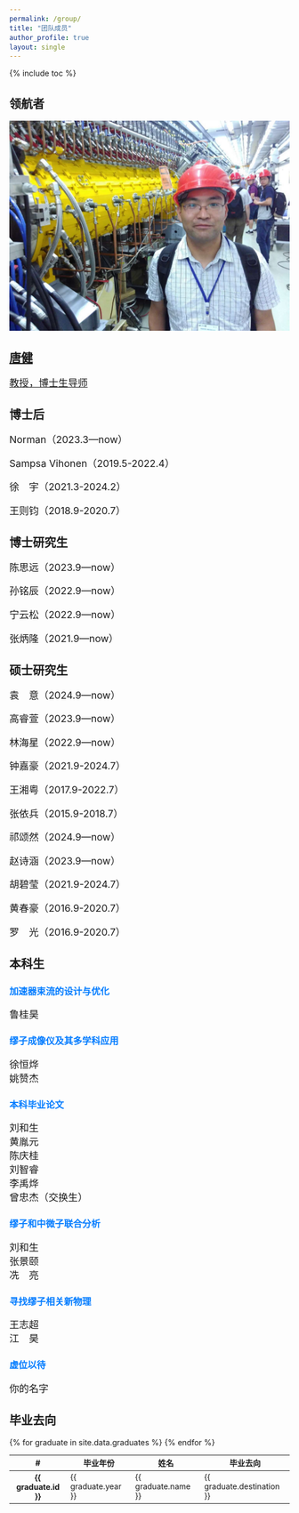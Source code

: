 ```yaml
---
permalink: /group/
title: "团队成员"
author_profile: true
layout: single
---
```


<style>
    .team-member {
        margin-bottom: 5px; /* 调整成员之间的间距 */
        font-size: 1.1rem; /* 调整字体大小 */
    }
    .card {
        transition: transform 0.3s ease, box-shadow 0.3s ease;
    }
    .card:hover {
        transform: translateY(-5px);
        box-shadow: 0 4px 8px rgba(0, 0, 0, 0.2);
    }
    .card-title {
        color: #007bff; /* 设置标题颜色 */
    }
    .card-text {
        font-size: 1.1rem; /* 调整字体大小 */
    }
</style>

{% include toc %}

## 领航者


<div class="container my-5">
    <div class="row justify-content-center">
        <div class="col-md-6">
            <!-- 导师卡片 -->
            <a href="/profile/" class="text-decoration-none">
                <div class="card">
                    <img src="/images/profile/tangjian-exp.jpg" class="card-img-top" alt="唐健教授">
                    <div class="card-body text-center">
                        <h2 class="mt-2">唐健</h2>
                        <p class="card-text">教授，博士生导师</p>
                    </div>
                </div>
            </a>
        </div>
    </div>
</div>

## 博士后

<div class="container mt-3 mb-4">
    <div class="row">
        <!-- 左边列 -->
        <div class="col-md-6">
            <p class="team-member mb-2"><i class="bi bi-person-fill"></i> Norman（2023.3—now）</p>
            <p class="team-member mb-2"><i class="bi bi-person-fill"></i> Sampsa Vihonen（2019.5-2022.4）</p>
        </div>
        <!-- 右边列 -->
        <div class="col-md-6">
            <p class="team-member mb-2"><i class="bi bi-person-fill"></i> 徐 宇（2021.3-2024.2）</p>
            <p class="team-member mb-2"><i class="bi bi-person-fill"></i> 王则钧（2018.9-2020.7）</p>
        </div>
    </div>
</div>

## 博士研究生

<div class="container mt-3 mb-4">
    <div class="row">
        <!-- 左边列 -->
        <div class="col-md-6">
            <p class="team-member mb-2"><i class="bi bi-person-fill"></i> 陈思远（2023.9—now）</p>
            <p class="team-member mb-2"><i class="bi bi-person-fill"></i> 孙铭辰（2022.9—now）</p>
        </div>
        <!-- 右边列 -->
        <div class="col-md-6">
            <p class="team-member mb-2"><i class="bi bi-person-fill"></i> 宁云松（2022.9—now）</p>
            <p class="team-member mb-2"><i class="bi bi-person-fill"></i> 张炳隆（2021.9—now）</p>
        </div>
    </div>
</div>

## 硕士研究生

<div class="container mt-3 mb-4">
    <div class="row">
        <!-- 左边列 -->
        <div class="col-md-6">
            <p class="team-member mb-2"><i class="bi bi-person-fill"></i> 袁 意（2024.9—now）</p>
            <p class="team-member mb-2"><i class="bi bi-person-fill"></i> 高睿萱（2023.9—now）</p>
            <p class="team-member mb-2"><i class="bi bi-person-fill"></i> 林海星（2022.9—now）</p>
            <p class="team-member mb-2"><i class="bi bi-person-fill"></i> 钟嘉豪（2021.9-2024.7）</p>
            <p class="team-member mb-2"><i class="bi bi-person-fill"></i> 王湘粤（2017.9-2022.7）</p>
            <p class="team-member mb-2"><i class="bi bi-person-fill"></i> 张依兵（2015.9-2018.7）</p>
        </div>
        <!-- 右边列 -->
        <div class="col-md-6">
            <p class="team-member mb-2"><i class="bi bi-person-fill"></i> 祁颂然（2024.9—now）</p>
            <p class="team-member mb-2"><i class="bi bi-person-fill"></i> 赵诗涵（2023.9—now）</p>
            <p class="team-member mb-2"><i class="bi bi-person-fill"></i> 胡碧莹（2021.9-2024.7）</p>
            <p class="team-member mb-2"><i class="bi bi-person-fill"></i> 黄春豪（2016.9-2020.7）</p>
            <p class="team-member mb-2"><i class="bi bi-person-fill"></i> 罗 光（2016.9-2020.7）</p>
        </div>
    </div>
</div>

## 本科生

<div class="container my-5">
    <div class="row">
        <!-- 左边列 -->
        <div class="col-md-6">
            <!-- 加速器束流的设计与优化 -->
            <div class="card mb-4">
                <div class="card-body text-center">
                    <h3 class="card-title mt-2">加速器束流的设计与优化</h3>
                    <p class="card-text">鲁桂昊</p>
                </div>
            </div>
            <!-- 缪子成像仪及其多学科应用 -->
            <div class="card mb-4">
                <div class="card-body text-center">
                    <h3 class="card-title mt-2">缪子成像仪及其多学科应用</h3>
                    <p class="card-text">徐恒烨<br>姚赞杰</p>
                </div>
            </div>
            <!-- 本科毕业论文 -->
            <div class="card mb-4">
                <div class="card-body text-center">
                    <h3 class="card-title mt-2">本科毕业论文</h3>
                    <p class="card-text">
                        刘和生<br>
                        黄胤元<br>
                        陈庆桂<br>
                        刘智睿<br>
                        李禹烨<br>
                        曾忠杰（交换生）
                    </p>
                </div>
            </div>
        </div>
        <!-- 右边列 -->
        <div class="col-md-6">
            <!-- 缪子和中微子联合分析 -->
            <div class="card mb-4">
                <div class="card-body text-center">
                    <h3 class="card-title mt-2">缪子和中微子联合分析</h3>
                    <p class="card-text">
                        刘和生<br>
                        张景颐<br>
                        冼 亮
                    </p>
                </div>
            </div>
            <!-- 寻找缪子相关新物理 -->
            <div class="card mb-4">
                <div class="card-body text-center">
                    <h3 class="card-title mt-2">寻找缪子相关新物理</h3>
                    <p class="card-text">
                        王志超<br>
                        江 昊
                    </p>
                </div>
            </div>
            <!-- 虚位以待 -->
            <div class="card mb-4">
                <div class="card-body text-center">
                    <h3 class="card-title mt-2">虚位以待</h3>
                    <p class="card-text">你的名字</p>
                </div>
            </div>
        </div>
    </div>
</div>

## 毕业去向

<table class="table table-hover">
  <thead>
    <tr>
      <th scope="col">#</th>
      <th scope="col">毕业年份</th>
      <th scope="col">姓名</th>
      <th scope="col">毕业去向</th>
    </tr>
  </thead>
  <tbody>
    {% for graduate in site.data.graduates %}
      <tr>
        <th scope="row">{{ graduate.id }}</th>
        <td>{{ graduate.year }}</td>
        <td>{{ graduate.name }}</td>
        <td>{{ graduate.destination }}</td>
      </tr>
    {% endfor %}
  </tbody>
</table>